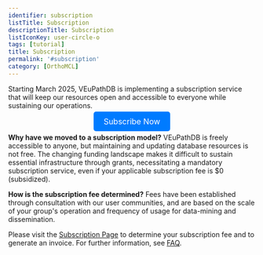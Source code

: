 ```yaml
---
identifier: subscription
listTitle: Subscription 
descriptionTitle: Subscription
listIconKey: user-circle-o
tags: [tutorial]
title: Subscription
permalink: '#subscription'
category: [OrthoMCL]
---
```

<style>

p.indent {
    margin-left: 3em
}
.survey-link {
    display: block;
    text-align: center;
    margin-top: 5px;
}
.survey-link a {
    background-color: #007BFF;
    color: white;
    padding: 10px 20px;
    text-decoration: none;
    border-radius: 5px;
    font-size: 16px;
}
</style>


Starting March 2025, VEuPathDB is implementing a subscription service that will keep our resources open and accessible to everyone while sustaining our operations.

<div class="survey-link">
  <a href="/a/app/static-content/subscriptions.html" target="_blank">Subscribe Now</a>
</div>


<b>Why have we moved to a subscription model?</b> VEuPathDB is freely accessible to anyone, but maintaining and updating database resources is not free. The changing funding landscape makes it difficult to sustain essential infrastructure through grants, necessitating a mandatory subscription service, even if your applicable subscription fee is $0 (subsidized).

<b>How is the subscription fee determined?</b> Fees have been established through consultation with our user communities, and are based on the scale of your group's operation and frequency of usage for data-mining and dissemination.

Please visit the <a href="/a/app/static-content/subscriptions.html">Subscription Page</a> to determine your subscription fee and to generate an invoice.  For further information, see <a href="/a/app/static-content/faq.html">FAQ</a>.

<!-- Your support is invaluable for keeping the VEuPathDB resources alive. Please <a href="https://qa.plasmodb.org/plasmo.b69/app/static-content/why-subscribe.html">visit this page</a> to learn more about how VEuPathDB contributes to the biomedical community and why your support is crucial! -->



   
